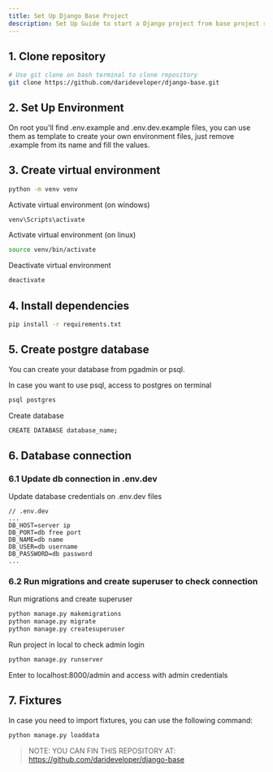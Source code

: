 ```yaml
---
title: Set Up Django Base Project
description: Set Up Guide to start a Django project from base project repo
---
```


## 1. Clone repository
```bash
# Use git clone on bash terminal to clone repository
git clone https://github.com/darideveloper/django-base.git

```

## 2. Set Up Environment

On root you'll find .env.example and .env.dev.example files, you can use them as template to create your own environment files, just remove .example from its name and fill the values.

## 3. Create virtual environment

```bash
python -m venv venv
```

Activate virtual environment (on windows)
```bash
venv\Scripts\activate
```

Activate virtual environment (on linux)
```bash
source venv/bin/activate
```

Deactivate virtual environment
```bash
deactivate
```

## 4. Install dependencies

```bash
pip install -r requirements.txt
```

## 5. Create postgre database

You can create your database from pgadmin or psql. 

In case you want to use psql, access to postgres on terminal

```bash
psql postgres
```

Create database
```bash
CREATE DATABASE database_name;
```


## 6. Database connection

### 6.1 Update db connection in .env.dev

Update database credentials on .env.dev files

```
// .env.dev
...
DB_HOST=server ip
DB_PORT=db free port
DB_NAME=db name
DB_USER=db username
DB_PASSWORD=db password
...
```

### 6.2 Run migrations and create superuser to check connection

Run migrations and create superuser
```bash
python manage.py makemigrations
python manage.py migrate
python manage.py createsuperuser
```
Run project in local to check admin login
```bash
python manage.py runserver
```
Enter to localhost:8000/admin and access with admin credentials

## 7. Fixtures

In case you need to import fixtures, you can use the following command:
```bash
python manage.py loaddata
```

> NOTE: YOU CAN FIN THIS REPOSITORY AT: https://github.com/darideveloper/django-base
